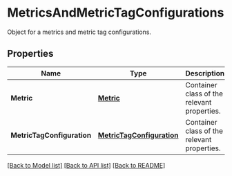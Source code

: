 # MetricsAndMetricTagConfigurations

Object for a metrics and metric tag configurations.

## Properties
Name | Type | Description | Notes
------------ | ------------- | ------------- | -------------
**Metric** | [**Metric**](Metric.md) | Container class of the relevant properties. |
**MetricTagConfiguration** | [**MetricTagConfiguration**](MetricTagConfiguration.md) | Container class of the relevant properties. |

[[Back to Model list]](README.md#documentation-for-models) [[Back to API list]](README.md#documentation-for-api-endpoints) [[Back to README]](README.md)


